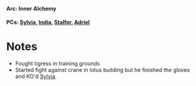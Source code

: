 #### Arc: Inner Alchemy
#### PCs: [Sylvia](PCs/Past/Sylvia.md), [India](PCs/Current/India.md), [Stalfor](PCs/Current/Stalfor.md), [Adriel](Adriel.md)

# Notes
- Fought tigress in training grounds
- Started fight against crane in lotus building but he finished the gloves and KO'd [Sylvia](PCs/Past/Sylvia.md).